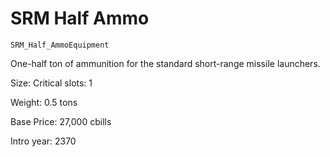 # SRM Half Ammo

`SRM_Half_AmmoEquipment`

One-half ton of ammunition for the standard short-range missile launchers.

Size: Critical slots: 1

Weight: 0.5 tons

Base Price: 27,000 cbills

Intro year: 2370

